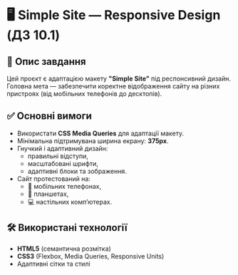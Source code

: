 # 🖥️ Simple Site — Responsive Design (ДЗ 10.1)

## 📌 Опис завдання
Цей проєкт є адаптацією макету **"Simple Site"** під респонсивний дизайн.  
Головна мета — забезпечити коректне відображення сайту на різних пристроях (від мобільних телефонів до десктопів).

## ✅ Основні вимоги
- Використати **CSS Media Queries** для адаптації макету.
- Мінімальна підтримувана ширина екрану: **375px**.
- Гнучкий і адаптивний дизайн:
  - правильні відступи,
  - масштабовані шрифти,
  - адаптивні блоки та зображення.
- Сайт протестований на:
  - 📱 мобільних телефонах,
  - 📲 планшетах,
  - 💻 настільних комп’ютерах.

## 🛠 Використані технології
- **HTML5** (семантична розмітка)
- **CSS3** (Flexbox, Media Queries, Responsive Units)
- Адаптивні сітки та стилі

